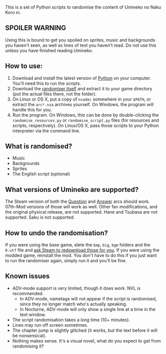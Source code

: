 This is a set of Python scripts to randomise the content of Umineko no Naku Koro ni.

## SPOILER WARNING
Using this is bound to get you spoiled on sprites, music and backgrounds you haven't seen, as well as lines of text you haven't read. Do not use this unless you have finished reading Umineko.

## How to use:
1. Download and install the latest version of [Python](https://python.org) on your computer. You'll need this to run the scripts.
2. Download the [randomiser itself](../../archive/master.zip) and extract it to your game directory (put the actual files there, not the folder).
3. On Linux or OS X, put a copy of `nsadec` somewhere in your `$PATH`, or extract the `arc*.nsa` archives yourself. On Windows, the program will handle this for you.
4. Run the program. On Windows, this can be done by double-clicking the `randomise_resources.py` or `randomise_script.py` files (for resources and scripts, respectively). On Linux/OS X, pass those scripts to your Python interpreter via the command line.

## What is randomised?
- Music
- Backgrounds
- Sprites
- The English script (optional)

## What versions of Umineko are supported?
The Steam version of both the [Question](https://store.steampowered.com/app/406550/) and [Answer](https://store.steampowered.com/app/639490/) arcs should work. 07th-Mod versions of those will work as well. Other fan modifications, and the original physical release, are not supported. Hane and Tsubasa are not supported. Saku is not supported.

## How to undo the randomisation?
If you were using the base game, elete the `bmp`, `big`, `bgm` folders and the `0.utf` file and [ask Steam to redownload those for you](https://support.steampowered.com/kb_article.php?ref=2037-QEUH-3335). If you were using the modded game, reinstall the mod. You don't have to do this if you just want to run the randomiser again, simply run it and you'll be fine.

## Known issues
- ADV-mode support is very limited, though it does work. NVL is recommended.
  - In ADV-mode, nametags will not appear if the script is randomised, since they no longer match who's actually speaking.
  - In Nocturne, ADV-mode will only show a single line at a time in the text window.
- The script randomisation takes a *long* time (10+ minutes).
- Lines may run off screen sometimes.
- The chapter jump is slightly glitched (it works, but the text before it will be nonsensical).
- Nothing makes sense. It's a visual novel, what do you expect to get from randomising it?
